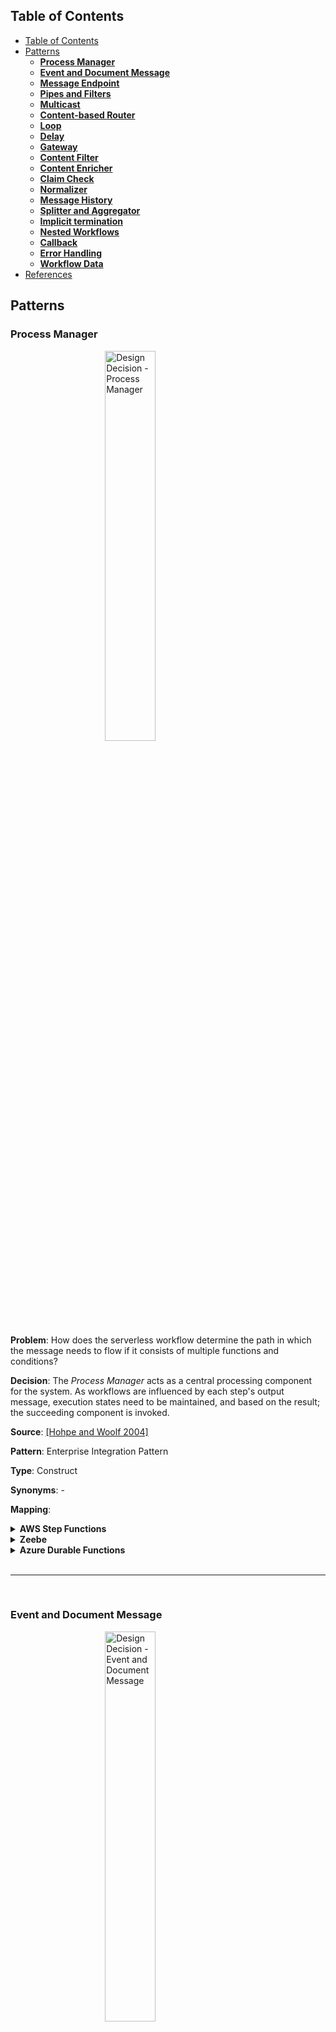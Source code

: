 <style>
img
{
    display:block;
    float:none;
    margin-left:auto;
    margin-right:auto;
    width:40%;
}

iframe
{
    width:100%;
    height:100%;
    background: whitesmoke;
}
</style>
<link href="prism.css" rel="stylesheet" />
<script src="prism.js"></script>

## Table of Contents
- [Table of Contents](#table-of-contents)
- [Patterns](#patterns)
  - [**Process Manager**](#process-manager)
  - [**Event and Document Message**](#event-and-document-message)
  - [**Message Endpoint**](#message-endpoint)
  - [**Pipes and Filters**](#pipes-and-filters)
  - [**Multicast**](#multicast)
  - [**Content-based Router**](#content-based-router)
  - [**Loop**](#loop)
  - [**Delay**](#delay)
  - [**Gateway**](#gateway)
  - [**Content Filter**](#content-filter)
  - [**Content Enricher**](#content-enricher)
  - [**Claim Check**](#claim-check)
  - [**Normalizer**](#normalizer)
  - [**Message History**](#message-history)
  - [**Splitter and Aggregator**](#splitter-and-aggregator)
  - [**Implicit termination**](#implicit-termination)
  - [**Nested Workflows**](#nested-workflows)
  - [**Callback**](#callback)
  - [**Error Handling**](#error-handling)
  - [**Workflow Data**](#workflow-data)
- [References](#references)

## Patterns

### **Process Manager**

![Design Decision - Process Manager](images/Design_decisions_process_manager.png)

**Problem**: How does the serverless workflow determine the path in which the message needs to flow if it consists of multiple functions and conditions?

**Decision**: The _Process Manager_ acts as a central processing component for the system. As workflows are influenced by each step's output message, execution states need to be maintained, and based on the result; the succeeding component is invoked.

**Source**: [[Hohpe and Woolf 2004]](#1)

**Pattern**: Enterprise Integration Pattern

**Type**: Construct

**Synonyms**: -

**Mapping**:

<details>
<summary><b>AWS Step Functions</b></summary>
<!-- <iframe src="aws_step_functions\process_manager.html"></iframe> -->
States can be orchestrated using ASF State Machine.
<br/>
<div>
    <img src="./images/aws_mapping_process_manager.png" alt="Process Manager" style="
    height: 300px;
    width: 200px;
">
</div>
<br/>
<b>ASF snippet</b>:
<br/>
<pre>
  <code>
    {
    "Comment": "ASF Template",
    "StartAt": "Function",
    "States": {
        "Function": {
        "Type": "Pass",
        "End": true
        }
    }
    }
  </code>
</pre>
</details>

<details>
<summary><b>Zeebe</b></summary>
The "Process Manager" pattern for Zeebe is the broker coordinating the various tasks in the workflow. Here the various tasks are associated with their corresponding hosted function.
<br/>
<div>
    <img src="./images/zeebe_mapping_process_manager.png" alt="Process Manager">
</div>
</details>

<details>
<summary><b>Azure Durable Functions</b></summary>
Here the message routing "Process Manager" pattern for ADF is presented. Here the various functions are orchestrated using the primary Orchestration Function.
<br/>
<div>
    <img src="./images/adf_mapping_process_manager.png" alt="Process Manager">
</div>
</details>

<br />

----

<br />

### **Event and Document Message**

![Design Decision - Event and Document Message](images/Design_decisions_event_document_message.png)

**Problem**: How can the serverless workflow and its involved functions be executed/triggered?

**Decision**: External services or clients can invoke the serverless data processing workflow by an _Event Message_. Furthermore, _Event Messages_ can be used to invoke other workflows or services. As functions are considered a black box, the _Document Message_ containing the data structure message is the most optimum choice when communicating between internal states/functions.

**Source**: [[Hohpe and Woolf 2004]](#1)

**Pattern**: Enterprise Integration Pattern

**Type**: Construct

**Synonyms**: -

**Mapping**:

<details>
<summary><b>AWS Step Functions</b></summary>
ASF can be triggered using an event message via the API Gateway<sup><a href="#1" id="1">1</a></sup>. The various states in ASF are traversed using a document message that is a JSON structured message.
<br/>
<div>
    <img src="./images/aws_mapping_event_document_message.png" alt="Event Document Message">
</div>
</details>

<details>
<summary><b>Zeebe</b></summary>
In Zeebe, the Event and Document message constructs invoke the workflow and handle the internal communication between elements, respectively. A client can invoke the intermediatory Zeebe client, which in turn invokes the BPMN 2.0 Zeebe workflow via gRPC. Internally, the workflow uses variables and JSON messages to interact with the states.
<br/>
<div>
    <img src="./images/zeebe_mapping_event_document_message.png" alt="Event Document Message">
</div>
</details>

<details>
<summary><b>Azure Durable Functions</b></summary>
In ADF, the Event message construct invokes the orchestration function, and the Document message handles the internal message communication between the functions, as depicted by the figure.
<br/>
<div>
    <img src="./images/adf_mapping_event_document_message.png" alt="Event Document Message">
</div>
</details>

<br />

----

<br />

### **Message Endpoint**

![Design Decision - Message Endpoint](images/Design_decisions_message_endpoint.png)

**Problem**: How are various functions in a serverless workflow connected?

**Decision**: With the _Message Endpoint_ construct, the various functions do not need to be aware of the message formats, channel, or other functions present in the serverless workflow. The functions only need to be mindful that they will receive requests, and it just needs to process and send the acknowledgment/response back to the system

**Source**: [[Hohpe and Woolf 2004]](#1)

**Pattern**: Enterprise Integration Pattern

**Type**: Construct

**Synonyms**: -

**Mapping**:

<details>
<summary><b>AWS Step Functions</b></summary>
In ASF, Message Endpoint are linked to states with the "Task" type. The Task state has the following required fields:<br/>
- Resource: ARN that uniquely identifies the specific AWS Lambda to execute.
<br/>
<pre>
  <code class="language-json">
    "State": {
    "Type": "Task",
    "Resource": "arn:aws:states:::lambda:invoke",
    "Parameters": {
        "FunctionName": "arn:aws:lambda:REGION:ACCOUNT_ID:function:FUNCTION_NAME",
        "Payload": {
        "Input.$": "$"
        }
    },
    "Next": "NEXT_STATE"
    }
  </code>
</pre>
</details>

<details>
<summary><b>Zeebe</b></summary>
The Message Endpoint construct, which accepts the messages and processes the message, is mapped to the "Service Task" with Type = "lambda" (Based on the FaaS vendor provider). The below figure illustrates how this construct can be used in the BPMN 2.0 Zeebe modeler.
<br/>
<div>
    <img src="./images/zeebe_mapping_message_endpoint.png" alt="Message Endpoint">
</div>
<br/>
<pre>
  <code class="language-xml">
    &lt;?xml version=&quot;1.0&quot; encoding=&quot;UTF-8&quot;?&gt;
    &lt;bpmn:definitions xmlns:bpmn=&quot;http://www.omg.org/spec/BPMN/20100524/MODEL&quot; xmlns:bpmndi=&quot;http://www.omg.org/spec/BPMN/20100524/DI&quot; xmlns:dc=&quot;http://www.omg.org/spec/DD/20100524/DC&quot; xmlns:zeebe=&quot;http://camunda.org/schema/zeebe/1.0&quot; id=&quot;Definitions_0dmi4p0&quot; targetNamespace=&quot;http://bpmn.io/schema/bpmn&quot; exporter=&quot;Zeebe Modeler&quot; exporterVersion=&quot;0.11.0&quot;&gt;
    &lt;bpmn:process id=&quot;Zeebe_Process&quot; name=&quot;Zeebe Model&quot; isExecutable=&quot;true&quot;&gt;
        &lt;bpmn:serviceTask id=&quot;ServiceTask_Lambda&quot; name=&quot;Service Task&quot;&gt;
        &lt;bpmn:extensionElements&gt;
            &lt;zeebe:taskDefinition type=&quot;lambda&quot; /&gt;
        &lt;/bpmn:extensionElements&gt;
        &lt;/bpmn:serviceTask&gt;
    &lt;/bpmn:process&gt;
    &lt;bpmndi:BPMNDiagram id=&quot;BPMNDiagram_1&quot;&gt;
        &lt;bpmndi:BPMNPlane id=&quot;BPMNPlane_1&quot; bpmnElement=&quot;Zeebe_Process&quot;&gt;
        &lt;bpmndi:BPMNShape id=&quot;Activity_079frpn_di&quot; bpmnElement=&quot;ServiceTask_Lambda&quot;&gt;
            &lt;dc:Bounds x=&quot;160&quot; y=&quot;80&quot; width=&quot;100&quot; height=&quot;80&quot; /&gt;
        &lt;/bpmndi:BPMNShape&gt;
        &lt;/bpmndi:BPMNPlane&gt;
    &lt;/bpmndi:BPMNDiagram&gt;
    &lt;/bpmn:definitions&gt;
  </code>
</pre>
</details>

<details>
<summary><b>Azure Durable Functions</b></summary>
The Message Endpoint construct, which receives the messages and processes the message, is realized by the Activity Function. The functions must be idempotent as it follows the at-least-once execution strategy. The below code snippet illustrates how this construct can be used in ADF.
<br/>
<pre>
  <code class="language-javascript">
    const function = yield context.df.callActivity("Activity Function", "Payload")
  </code>
</pre>
</details>

<br />

----

<br />

### **Pipes and Filters**

![Design Decision - Pipes and Filters](images/Design_decisions_pipes_and_filters.png)

**Problem**: How to decompose a task that performs complex processing into a series of separate elements that can be reused?

**Decision**: _Pipes and Filters_ help in implementing complex processing in a granular, independent, resilient and sequential manner. Moreover, the fundamental building blocks of serverless workflows are functions, and each function in the pipeline is generally responsible for small transactions making this pattern style optimum.

**Source**: [[Hohpe and Woolf 2004]](#1)

**Pattern**: Enterprise Integration Pattern

**Type**: Construct

**Synonyms**: Sequence, Sequential routing, Serial Routing

**Mapping**:

<details>
<summary><b>AWS Step Functions</b></summary>
ASF externalize the Pipes and Filters pattern as represented in the below figure and code snippet by extracting the coordination from the filter implementations into a state machine that orchestrates the sequence of events.
<br/>
<div>
    <img src="./images/aws_mapping_pipes_and_filters.png" alt="Pipes and Filters">
</div>
<br/>
<pre>
  <code class="language-json">
    {
    "Comment": "Pipes And Filter Pattern",
    "StartAt": "State 1",
    "States": {
        "State 1": {
        "Type": "Task",
        "Resource": "arn:aws:states:::lambda:invoke",
        "Parameters": {
            "FunctionName": "arn:aws:lambda:REGION:ACCOUNT_ID:function:FUNCTION_NAME"
        },
        "Next": "State 2"
        },
        "State 2": {
        "Type": "Task",
        "Resource": "arn:aws:states:::lambda:invoke",
        "Parameters": {
            "FunctionName": "arn:aws:lambda:REGION:ACCOUNT_ID:function:FUNCTION_NAME"
        },
        "End": true
        }
    }
    }
  </code>
</pre>
</details>

<details>
<summary><b>Zeebe</b></summary>
The below figure shows how each Service task (filter) performs only one distinct operation, and the pipes that are the sequence/message flow coordinate the various tasks.
<br/>
<div>
    <img src="./images/zeebe_mapping_pipes_and_filters.png" alt="Pipes and Filters">
</div>
</details>

<details>
<summary><b>Azure Durable Functions</b></summary>
"Pipes and Filters" play an essential aspect in standardizing a workflow execution and this is referred to as Function Chaining pattern<sup><a href="#20" id="20">20</a></sup> in ADF. The below code snippet shows how each Activity Function (filter) performs only one distinct operation and the pipes that are the JSON message that coordinate the various functions.
<br/>
<pre>
  <code class="language-javascript">
    import * as df from "durable-functions"

    module.exports = df.orchestrator(function* (context) {
        try {
            const function1Result = yield context.df.callActivity("function1", context.df.getInput())
            const function2Result = yield context.df.callActivity("function2", function1Result)
            const function3Result = yield context.df.callActivity("function3", function2Result)
            return function3Result;
        }
        catch (error) {
            console.error(error)
        }
    });
  </code>
</pre>
</details>

<br />

----

<br />

### **Multicast**

![Design Decision - Multicast](images/Design_decisions_multicast.png)

**Problem**: How will the serverless workflow route the same message to several endpoints and process them differently?

**Decision**: A _Multicast_ pattern is used to model the execution of parallel flows/concurrency by sending a copy of the same message to multiple recipients without checking any conditions. Here all outgoing flows are executed at the same time.

**Source**: [[Ibsen and Anstey 2010]](#2)

**Pattern**: Enterprise Integration Pattern

**Type**: Control Flow

**Synonyms**: Parallel Split, AND-Split, Parallel Routing, Fork

**Mapping**:

<details>
<summary><b>AWS Step Functions</b></summary>
The depicted figure and code snippet shows how the Multicast pattern can be mapped to the Parallel state offered by ASF. Here the mandatory field while configuring this state is Branches. Branches support one to multiple possible paths, with each route consisting of one or many state transitions. In the Parallel state, each branch is provided with a copy of the input data. This pattern does not require the output of each branch to produce outputs that have a homogenous structure. However, for a data processing pipeline's simplicity and ease of operations, each branch should produce outputs complying with a uniform format.
<br/>
<div>
    <img src="./images/aws_mapping_multicast.png" alt="Multicast">
</div>
<pre>
  <code class="language-json">
    {
    "Comment": "Multicast Pattern",
    "StartAt": "MulticastState",
    "States": {
        "MulticastState": {
        "Type": "Parallel",
        "Branches": [
            {
            "StartAt": "Function 1",
            "States": {
                "Function 1": {
                "Type": "Pass",
                "End": true
                }
            }
            },
            {
            "StartAt": "Function 2",
            "States": {
                "Function 2": {
                "Type": "Pass",
                "End": true
                }
            }
            }
        ],
        "End": true
        }
    }
    }
  </code>
</pre>
</details>

<details>
<summary><b>Zeebe</b></summary>
With the "Parallel Gateway", the "Multicast" pattern can be implemented using BPMN 2.0 Zeebe Modeler. The below figure shows how the same message is transferred to two functions parallelly.
<br/>
<div>
    <img src="./images/zeebe_mapping_multicast.png" alt="Multicast">
</div>
</details>

<details>
<summary><b>Azure Durable Functions</b></summary>
The "Multicast" pattern is implemented in ADF by following the below code snippet. In this implementation, the same data is sent to multiple Activity Functions and executed simultaneously.
<br/>
<pre>
  <code class="language-javascript">
    const df = require("durable-functions");

    module.exports = df.orchestrator(function* (context) {
        const parallelTasks = [];

        // Get input
        const data = context.df.getInput()

        // Perform parallel processing
        parallelTasks.push(context.df.callActivity("function1", data));
        parallelTasks.push(context.df.callActivity("function2", data));

        const arrayParallelTasksResult = yield context.df.Task.all(parallelTasks);

        return arrayParallelTasksResult
    });
  </code>
</pre>
</details>

<br />

----

<br />

### **Content-based Router**

![Design Decision - Content-based Router](images/Design_decisions_content_based_router.png)

**Problem**: Functions must be orchestrated to adhere to a process flow to generate an error-free/desired output. How can the messages be routed to the correct workflow execution path within the workflow based on the message content?

**Decision**:  A _Content-based Router_ helps in controlling the workflow based on the message content. Each outgoing flow connected from the router corresponds to a condition, and the flow with the satisfied condition is traversed. Based on the condition, one or many flows can be traversed. In this pattern, the router examines the message content using numerous criteria like fields, values, and conditions before routing to the appropriate path.

**Source**: [[Hohpe and Woolf 2004]](#1)

**Pattern**: Enterprise Integration Pattern

**Type**: Control Flow

**Synonyms**: Exclusive Choice, XOR-Split, Conditional Routing, Switch, Decision, Selection and OR-Split

**Mapping**:

<details>
<summary><b>AWS Step Functions</b></summary>
ASF offers a Choice state as shown in the below figure and code snippet which is equivalent to the Content-based Router. Here ASF allows users to parse the document message, and based on the defined rules, one or multiple paths are chosen. Additionally, if none of the criteria are met, the Choice state offers a Default path.
<br/>
<div>
    <img src="./images/aws_mapping_content_based_router.png" alt="Content-based Router">
</div>
<br/>
<pre>
  <code class="language-json">
    {
    "Comment": "Content-based Router",
    "StartAt": "ChoiceState",
    "States": {
        "ChoiceState": {
        "Type": "Choice",
        "Choices": [
            {
            "Variable": "$.variable",
            "BooleanEquals": true,
            "Next": "Choice 1"
            },
            {
            "Variable": "$.variable",
            "BooleanEquals": false,
            "Next": "Choice 2"
            }
        ]
        },
        "Choice 1": {
        "Type": "Task",
        "Resource": "arn:aws:states:::lambda:invoke",
        "Parameters": {
            "FunctionName": "arn:aws:lambda:REGION:ACCOUNT_ID:function:FUNCTION_NAME",
            "Payload": {
            "Input.$": "$"
            }
        },
        "End": true
        },
        "Choice 2": {
        "Type": "Task",
        "Resource": "arn:aws:states:::lambda:invoke",
        "Parameters": {
            "FunctionName": "arn:aws:lambda:REGION:ACCOUNT_ID:function:FUNCTION_NAME",
            "Payload": {
            "Input.$": "$"
            }
        },
        "End": true
        }
    }
    }
  </code>
</pre>
</details>

<details>
<summary><b>Zeebe</b></summary>
"Exclusive Gateway" simulates the "Content-based Router" operations by controlling the message flow between the various branches. This gateway can also deliver the message to one or multiple branches based on the condition expression, as shown in the below figure.
<br/>
<div>
    <img src="./images/zeebe_mapping_content_based_router.png" alt="Content-based Router">
</div>
</details>

<details>
<summary><b>Azure Durable Functions</b></summary>
With the below code snippet, a Content-based Router is realized in ADF by using conditionals to control the orchestration flow.
<br/>
<pre>
  <code class="language-javascript">
    const df = require("durable-functions");

    module.exports = df.orchestrator(function* (context) {
        var result
        // Get input
        const data = context.df.getInput()

        // Perform parallel processing
        if (data.isFunction1) {
            result = yield context.df.callActivity("function1", data)
        } else {
            result = yield context.df.callActivity("function2", data)
        }

        return result
    });
  </code>
</pre>
</details>

<br />

----

<br />

### **Loop**

![Design Decision - Loop](images/Design_decisions_loop.png)

**Problem**: In a serverless workflow, certain functions have to be executed multiple times to produce the desired outcome. How can the workflow orchestrate a function to be reused when it needs to be triggered recursively?

**Decision**:  The _Loop_ pattern is used to loop through the function multiple times

**Source**: [[Ibsen and Anstey 2010]](#2)

**Pattern**: Enterprise Integration Pattern

**Type**: Control Flow

**Synonyms**: Arbitrary Cycles, Iteration, Cycle

**Mapping**:

<details>
<summary><b>AWS Step Functions</b></summary>
ASF does not natively support the Loop construct. However, the Loop construct can be achieved by orchestrating multiple states. The below figure and code snippet represents the pattern assembled using the "While" loop logic.
<br/>
<div>
    <img src="./images/aws_mapping_while_loop.png" alt="While Loop">
</div>
<br/>
<pre>
  <code class="language-json">
    {
    "Comment": "Loop",
    "StartAt": "ChoiceState",
    "States": {
        "State 1": {
        "Type": "Task",
        "Resource": "arn:aws:states:::lambda:invoke",
        "Parameters": {
            "FunctionName": "arn:aws:lambda:REGION:ACCOUNT_ID:function:FUNCTION_NAME",
            "Payload": {
            "Input.$": "$"
            }
        },
        "Next": "ChoiceState"
        },
        "ChoiceState": {
        "Type": "Choice",
        "Choices": [
            {
            "Variable": "$.variable",
            "BooleanEquals": true,
            "Next": "CompletedState"
            }
        ],
        "Default": "State 1"
        },
        "CompletedState": {
        "Type": "Pass",
        "End": true
        }
    }
    }
  </code>
</pre>
<br/>

While, the below figure and code snippet shows how the same Loop construct has been realized using a "Do-While" logic.
<br/>
<div>
    <img src="./images/aws_mapping_do_while_loop.png" alt="Do-While Loop">
</div>
<br/>
<pre>
  <code class="language-json">
    {
    "Comment": "Loop",
    "StartAt": "State 1",
    "States": {
        "State 1": {
        "Type": "Task",
        "Resource": "arn:aws:states:::lambda:invoke",
        "Parameters": {
            "FunctionName": "arn:aws:lambda:REGION:ACCOUNT_ID:function:FUNCTION_NAME",
            "Payload": {
            "Input.$": "$"
            }
        },
        "Next": "ChoiceState"
        },
        "ChoiceState": {
        "Type": "Choice",
        "Choices": [
            {
            "Variable": "$.variable",
            "BooleanEquals": true,
            "Next": "PassState"
            }
        ],
        "Default": "State 1"
        },
        "PassState": {
        "Type": "Pass",
        "End": true
        }
    }
    }
  </code>
</pre>
</details>

<details>
<summary><b>Zeebe</b></summary>
Zeebe Modeler does not provide an out-of-the-box implementation to perform loops even if BPMN 2.0 has a loop task element. However, the below figure shows how the loop pattern can be implemented using a combination of "Service task", "Exclusive Gateway",  and sequence/message flow connector.
<br/>
<div>
    <img src="./images/zeebe_mapping_loop.png" alt="Loop">
</div>
</details>

<details>
<summary><b>Azure Durable Functions</b></summary>
In ADF, looping of the functions can be implemented using entry/exit controlled loops. The below code snippet shows how Loop pattern is implemented using a <i>While</i> loop. 
<br/>
<pre>
  <code class="language-javascript">
    const df = require("durable-functions");

    module.exports = df.orchestrator(function* (context) {
        var result
        // Get input
        const data = context.df.getInput()

        // Loop till condition is false
        while (data.loopCondition) {
            result = yield context.df.callActivity("function1", data)
        }

        return result
    });
  </code>
</pre>
</details>

<br />

----

<br />

### **Delay**

![Design Decision - Delay](images/Design_decisions_event_delay.png)

**Problem**: There are situations during a workflow execution when it needs to be paused or delayed to wait for a response/acknowledgment from an external system. How can the workflow incorporate a delay or wait?

**Decision**:  The _Delay_ pattern helps in waiting or delaying a function from executing. The delay/wait can be configured by setting a time/period.

**Source**: [[Ibsen and Anstey 2010]](#2)

**Pattern**: Enterprise Integration Pattern

**Type**: Control Flow

**Synonyms**: -

**Mapping**:

<details>
<summary><b>AWS Step Functions</b></summary>
ASF can be triggered using an event message via the API Gateway<sup><a href="#1" id="1">1</a></sup>. The various states in ASF are traversed using a document message that is a JSON structured message.
<br/>
<div>
    <img src="./images/aws_mapping_event_document_message.png" alt="Event Document Message">
</div>
</details>

<details>
<summary><b>Zeebe</b></summary>
In Zeebe, the Event and Document message constructs invoke the workflow and handle the internal communication between elements, respectively. A client can invoke the intermediatory Zeebe client, which in turn invokes the BPMN 2.0 Zeebe workflow via gRPC. Internally, the workflow uses variables and JSON messages to interact with the states.
<br/>
<div>
    <img src="./images/zeebe_mapping_event_document_message.png" alt="Event Document Message">
</div>
</details>

<details>
<summary><b>Azure Durable Functions</b></summary>
ADF provides durable timers<sup><a href="#3" id="3">3</a></sup> for orchestrator functions to implement delays or set up timeouts on async actions. The below code snippet depicts how the "Delay" pattern is used in ADF.
<br/>
<pre>
  <code class="language-javascript">
    const df = require("durable-functions");
    const moment = require("moment");

    module.exports = df.orchestrator(function* (context) {

        const function1Result = yield context.df.callActivity("function1", context.df.getInput())

        // Perform delay operation
        const delay = moment.utc(context.df.currentUtcDateTime).add(30, "s");
        yield context.df.createTimer(delay.toDate())

        const function2Result = yield context.df.callActivity("function2", function1Result)

        return function2Result
    });
  </code>
</pre>
</details>

<br />

----

<br />

### **Gateway**

![Design Decision - Gateway](images/Design_decisions_gateway.png)

**Problem**: Business and operational/implementation logic must be as decoupled as possible to allow core business logic to remain simple?

**Decision**:  The ingestion and output logic need to be encapsulated in separate functions with the help of _Message Gateway_ pattern and this pattern also helps in dividing messaging-specific implementation from the business logic code.

**Source**: [[Hohpe and Woolf 2004]](#1)

**Pattern**: Enterprise Integration Pattern

**Type**: Function Specific

**Synonyms**: -

**Mapping**:

<details>
<summary><b>AWS Step Functions</b></summary>
ASF can be triggered using an event message via the API Gateway<sup><a href="#1" id="1">1</a></sup>. The various states in ASF are traversed using a document message that is a JSON structured message.
<br/>
<div>
    <img src="./images/aws_mapping_event_document_message.png" alt="Event Document Message">
</div>
</details>

<details>
<summary><b>Zeebe</b></summary>
In Zeebe, the Event and Document message constructs invoke the workflow and handle the internal communication between elements, respectively. A client can invoke the intermediatory Zeebe client, which in turn invokes the BPMN 2.0 Zeebe workflow via gRPC. Internally, the workflow uses variables and JSON messages to interact with the states.
<br/>
<div>
    <img src="./images/zeebe_mapping_event_document_message.png" alt="Event Document Message">
</div>
</details>

<details>
<summary><b>Azure Durable Functions</b></summary>
 The Gateway pattern is function-specific, and the pattern mapping is equivalent to Section~\ref{subsubsection:aws_gateway}.
</details>

<br />

----

<br />

### **Content Filter**

![Design Decision - Content Filter](images/Design_decisions_content_filter.png)

**Problem**: How can the workflow simplify dealing with large messages and transmit only the essential data to the required functions?

**Decision**:  The _Content Filter_ pattern simplifies the structure of the messages by removing irrelevant data.

**Source**: [[Hohpe and Woolf 2004]](#1)

**Pattern**: Enterprise Integration Pattern

**Type**: Function Specific

**Synonyms**: -

**Mapping**:

<details>
<summary><b>AWS Step Functions</b></summary>
ASF can be triggered using an event message via the API Gateway<sup><a href="#1" id="1">1</a></sup>. The various states in ASF are traversed using a document message that is a JSON structured message.
<br/>
<div>
    <img src="./images/aws_mapping_event_document_message.png" alt="Event Document Message">
</div>
</details>

<details>
<summary><b>Zeebe</b></summary>
In Zeebe, the Event and Document message constructs invoke the workflow and handle the internal communication between elements, respectively. A client can invoke the intermediatory Zeebe client, which in turn invokes the BPMN 2.0 Zeebe workflow via gRPC. Internally, the workflow uses variables and JSON messages to interact with the states.
<br/>
<div>
    <img src="./images/zeebe_mapping_event_document_message.png" alt="Event Document Message">
</div>
</details>

<details>
<summary><b>Azure Durable Functions</b></summary>
The Content Filter pattern is function-specific, and the pattern mapping is equivalent to code snippet presented in Section~\ref{subsubsection:aws_content_filter}. This pattern can also be realized in the Orchestration function using the below code snippet by filtering data before sending it as a payload to the subsequent function call.
<br/>
<pre>
  <code class="language-javascript">
    const df = require("durable-functions");
    const utils = require("../utility/utils.js");

    module.exports = df.orchestrator(function* (context) {
        var function1Result = yield context.df.callActivity("function1", context.df.getInput())
        // Start : Filter result
        function1Result = utils.removeField(function1Result,'parameter1')
        // End : Filter result
        const function2Result = yield context.df.callActivity("function2", function1Result)
        return function2Result
    });
  </code>
</pre>
</details>

<br />

----

<br />

### **Content Enricher**

![Design Decision - Content Enricher](images/Design_decisions_content_enricher.png)

**Problem**: How can the workflow fetch additional data required by the functions to process the message?

**Decision**:  The _Content Enricher_ pattern accesses external data source and augments the original message with the missing information.

**Source**: [[Hohpe and Woolf 2004]](#1)

**Pattern**: Enterprise Integration Pattern

**Type**: Function Specific

**Synonyms**: -

**Mapping**:

<details>
<summary><b>AWS Step Functions</b></summary>
ASF can be triggered using an event message via the API Gateway<sup><a href="#1" id="1">1</a></sup>. The various states in ASF are traversed using a document message that is a JSON structured message.
<br/>
<div>
    <img src="./images/aws_mapping_event_document_message.png" alt="Event Document Message">
</div>
</details>

<details>
<summary><b>Zeebe</b></summary>
In Zeebe, the Event and Document message constructs invoke the workflow and handle the internal communication between elements, respectively. A client can invoke the intermediatory Zeebe client, which in turn invokes the BPMN 2.0 Zeebe workflow via gRPC. Internally, the workflow uses variables and JSON messages to interact with the states.
<br/>
<div>
    <img src="./images/zeebe_mapping_event_document_message.png" alt="Event Document Message">
</div>
</details>

<details>
<summary><b>Azure Durable Functions</b></summary>
 The Content Enricher pattern is function-specific, and the pattern mapping is equivalent to Section~\ref{subsubsection:aws_content_filter}. The pattern can also be performed in the orchestration function by following the below template. The below code snippet shows how a function's result enriches another function and then is used as a payload to another activity function.
<br/>
<pre>
  <code class="language-javascript">
    const df = require("durable-functions");
    const utils = require("../utility/utils.js");

    module.exports = df.orchestrator(function* (context) {
        var function1Result = yield context.df.callActivity("function1", context.df.getInput())
        var function2Result = yield context.df.callActivity("function2", context.df.getInput())
        // Start : Enrich result
        function1Result = utils.addNewField(function1Result, function2Result)
        // End : Enrich result
        const function3Result = yield context.df.callActivity("function3", function1Result)
        return function3Result
    });
  </code>
</pre>
</details>

<br />

----

<br />

### **Claim Check**

![Design Decision - Claim Check](images/Design_decisions_claim_check.png)

**Problem**: Functions that pass large payloads of data within the workflow can be terminated due to size limitations. How will the communication between functions be handled when large messages need to be passed within the workflow?

**Decision**:  Large fields are temporarily filtered in the source function and enriched in the destination function using the _Claim Check_ pattern. The payload is stored in a persistent store, and a _Claim Check_ is passed to the target component. Internally, _Claim Check_ uses the _Content Filter_ and _Content Enricher_ pattern. The _Content Filter_ pattern removes insignificant data from an output message leaving only essential information, thus simplifying its structure. The target function then uses the _Content Enricher_ pattern to augment the received message with the missing information, usually with the help of an external data source.

**Source**: [[Hohpe and Woolf 2004]](#1)

**Pattern**: Enterprise Integration Pattern

**Type**: Function Specific

**Synonyms**: -

**Mapping**:

<details>
<summary><b>AWS Step Functions</b></summary>
ASF can be triggered using an event message via the API Gateway<sup><a href="#1" id="1">1</a></sup>. The various states in ASF are traversed using a document message that is a JSON structured message.
<br/>
<div>
    <img src="./images/aws_mapping_event_document_message.png" alt="Event Document Message">
</div>
</details>

<details>
<summary><b>Zeebe</b></summary>
In Zeebe, the Event and Document message constructs invoke the workflow and handle the internal communication between elements, respectively. A client can invoke the intermediatory Zeebe client, which in turn invokes the BPMN 2.0 Zeebe workflow via gRPC. Internally, the workflow uses variables and JSON messages to interact with the states.
<br/>
<div>
    <img src="./images/zeebe_mapping_event_document_message.png" alt="Event Document Message">
</div>
</details>

<details>
<summary><b>Azure Durable Functions</b></summary>
 The Claim Check pattern internally uses the Content Filter and Enricher pattern. Hence, the mapping is similar to AWS Step Functions.
</details>

<br />

----

<br />

### **Normalizer**

![Design Decision - Normalizer](images/Design_decisions_normalizer.png)

**Problem**: How can the output from each terminal function in the workflow branches be normalized, which otherwise would require having an additional normalization function?

**Decision**:  The _Normalizer_ pattern helps solve this problem by ensuring that the messages produced from any branch confirm with a standard format that is understandable by the recipient component. In this pattern, each message is passed through a custom message translator so that the resulting messages match a standard format. Hence this pattern helps in preventing the creation and invoking of additional functions to handle this scenario.

**Source**: [[Hohpe and Woolf 2004]](#1)

**Pattern**: Enterprise Integration Pattern

**Type**: Function Specific

**Synonyms**: -

**Mapping**:

<details>
<summary><b>AWS Step Functions</b></summary>
ASF can be triggered using an event message via the API Gateway<sup><a href="#1" id="1">1</a></sup>. The various states in ASF are traversed using a document message that is a JSON structured message.
<br/>
<div>
    <img src="./images/aws_mapping_event_document_message.png" alt="Event Document Message">
</div>
</details>

<details>
<summary><b>Zeebe</b></summary>
In Zeebe, the Event and Document message constructs invoke the workflow and handle the internal communication between elements, respectively. A client can invoke the intermediatory Zeebe client, which in turn invokes the BPMN 2.0 Zeebe workflow via gRPC. Internally, the workflow uses variables and JSON messages to interact with the states.
<br/>
<div>
    <img src="./images/zeebe_mapping_event_document_message.png" alt="Event Document Message">
</div>
</details>

<details>
<summary><b>Azure Durable Functions</b></summary>

</details>

<br />

----

<br />

### **Message History**

![Design Decision - Message History](images/Design_decisions_message_history.png)

**Problem**: How can we effectively analyze and debug the flow of messages in a loosely coupled and granular system?

**Decision**:  The primary purpose of employing a serverless paradigm is to build loosely coupled and granular systems. However, building such systems induces the complexity of debugging and traceability as it is not intuitively possible to comprehend the flow of the message. This problem can be solved using the _Message History_ pattern, in which the system maintains the history of the message. Thus when a message fails to be processed in the system, the developer can trace back the steps and provide instant feedback and solution.

**Source**: [[Hohpe and Woolf 2004]](#1)

**Pattern**: Enterprise Integration Pattern

**Type**: Function Specific

**Synonyms**: -

**Mapping**:

<details>
<summary><b>AWS Step Functions</b></summary>
ASF can be triggered using an event message via the API Gateway<sup><a href="#1" id="1">1</a></sup>. The various states in ASF are traversed using a document message that is a JSON structured message.
<br/>
<div>
    <img src="./images/aws_mapping_event_document_message.png" alt="Event Document Message">
</div>
</details>

<details>
<summary><b>Zeebe</b></summary>
In Zeebe, the Event and Document message constructs invoke the workflow and handle the internal communication between elements, respectively. A client can invoke the intermediatory Zeebe client, which in turn invokes the BPMN 2.0 Zeebe workflow via gRPC. Internally, the workflow uses variables and JSON messages to interact with the states.
<br/>
<div>
    <img src="./images/zeebe_mapping_event_document_message.png" alt="Event Document Message">
</div>
</details>

<details>
<summary><b>Azure Durable Functions</b></summary>
The Message History of the Azure Durable Orchestration function is maintained using the execution history table<sup><a href="#4" id="4">4</a></sup> as shown in the below figure. When <i>yield</i> is invoked the Activity function result is stored in the History Table. In a Azure Durable Orchestration function execution, the Activity Functions have an at-least-once policy making the History Table crucial to check if the function has been executed or not. The History Table provides the input and result for each function.
<br/>
<div>
    <img src="./images/adf_mapping_message_history.png" alt="Message History">
</div>
</details>

<br />

----

<br />

### **Splitter and Aggregator**

![Design Decision - Splitter and Aggregator](images/Design_decisions_splitter_and_aggregator.png)

**Problem**: How can the serverless workflow process multiple homogeneous records concurrently that are part of a single payload?

**Decision**:  A _Splitter_ pattern helps split a single message into a sequence of sub-messages that can be processed individually. Likewise, the _Aggregator_ pattern performs the contrary by collecting a complete set of related messages. Combining the two patterns simulates the MapReduce<sup><a href="#2" id="2">2</a></sup> implementation, which can be used to split the array payload into smaller chunks that be processed in a parallel fashion and, more importantly, avoid payload limit issues.

**Source**: [[Hohpe and Woolf 2004]](#1)

**Pattern**: Enterprise Integration Pattern

**Type**: Function Specific

**Synonyms**: Fan-out, Fan-in

**Mapping**:

<details>
<summary><b>AWS Step Functions</b></summary>
ASF can be triggered using an event message via the API Gateway<sup><a href="#1" id="1">1</a></sup>. The various states in ASF are traversed using a document message that is a JSON structured message.
<br/>
<div>
    <img src="./images/aws_mapping_event_document_message.png" alt="Event Document Message">
</div>
</details>

<details>
<summary><b>Zeebe</b></summary>
In Zeebe, the Event and Document message constructs invoke the workflow and handle the internal communication between elements, respectively. A client can invoke the intermediatory Zeebe client, which in turn invokes the BPMN 2.0 Zeebe workflow via gRPC. Internally, the workflow uses variables and JSON messages to interact with the states.
<br/>
<div>
    <img src="./images/zeebe_mapping_event_document_message.png" alt="Event Document Message">
</div>
</details>

<details>
<summary><b>Azure Durable Functions</b></summary>
The presented code snippet shows how the Splitter and Aggregator pattern is implemented using ADF and is also referred to as Fan-out/Fan-in pattern<sup><a href="#5" id="5">5</a></sup>. Similar to Multicast, in this pattern, the data is processed using a parallel construct. In ADF, the Splitter and Aggregator pattern is implemented by first splitting the data into batches, and then each batch is processed using the same function parallelly. The result of each branch is aggregated using another Activity Function.
<br/>
<pre>
  <code class="language-javascript">
    const df = require("durable-functions");

    module.exports = df.orchestrator(function* (context) {
        const mapTasks = [];

        // Get a list of batches to process in parallel
        const batch = yield context.df.callActivity("function1");

        // Perform parallel processing of the batches (Map)
        for (let i = 0; i < batch.length; i++) {
            mapTasks.push(context.df.callActivity("function2", batch[i]));
        }
        const arrayParallelTasksResult = yield context.df.Task.all(mapTasks);

        // Aggregate the results (Reduce)
        yield context.df.callActivity("function3", arrayParallelTasksResult);
    });
  </code>
</pre>
</details>

<br />

----

<br />

### **Implicit termination**

![Design Decision - Implicit termination](images/Design_decisions_implicit_termination.png)

**Problem**: How to terminate the workflow when no execution steps are remaining?

**Decision**:  The _Implicit Termination_ pattern states that if there is no task to be performed, stop the workflow

**Source**: [[Russell et al. 2006a]](#3), [[van der Aalst et al. 2003]](#4)

**Pattern**: Workflow Control-Flow Pattern

**Type**: Control Flow

**Synonyms**: -

**Mapping**:

<details>
<summary><b>AWS Step Functions</b></summary>
ASF can be triggered using an event message via the API Gateway<sup><a href="#1" id="1">1</a></sup>. The various states in ASF are traversed using a document message that is a JSON structured message.
<br/>
<div>
    <img src="./images/aws_mapping_event_document_message.png" alt="Event Document Message">
</div>
</details>

<details>
<summary><b>Zeebe</b></summary>
In Zeebe, the Event and Document message constructs invoke the workflow and handle the internal communication between elements, respectively. A client can invoke the intermediatory Zeebe client, which in turn invokes the BPMN 2.0 Zeebe workflow via gRPC. Internally, the workflow uses variables and JSON messages to interact with the states.
<br/>
<div>
    <img src="./images/zeebe_mapping_event_document_message.png" alt="Event Document Message">
</div>
</details>

<details>
<summary><b>Azure Durable Functions</b></summary>
Implicit termination pattern in ADF occurs when the Orchestration function reaches the last execution statement or when a "return" statement is reached. The below code snippet depicts when the return statement is reached, the ADF orchestration function is terminated.
<br/>
<pre>
  <code class="language-javascript">
    const df = require("durable-functions");

    module.exports = df.orchestrator(function* (context) {
        const function1Result = yield context.df.callActivity("function1", context.df.getInput())
        return function1Result
    });
  </code>
</pre>
</details>

<br />

----

<br />

### **Nested Workflows**

![Design Decision - Nested Workflows](images/Design_decisions_nested_workflows.png)

**Problem**: If some tasks are alike, how do we abstract and represent them as a hierarchical and reusable model?

**Decision**:  _Nested Workflows_ patterns help facilitate reusable workflows, abstracting complex logic, effective communication, and hierarchical and modular modeling.

**Source**: [[Russell et al. 2006a]](#3), [[van der Aalst et al. 2003]](#4)

**Pattern**: Workflow Control-Flow Pattern

**Type**: Control Flow

**Synonyms**: Sub-workflow

**Mapping**:

<details>
<summary><b>AWS Step Functions</b></summary>
ASF can be triggered using an event message via the API Gateway<sup><a href="#1" id="1">1</a></sup>. The various states in ASF are traversed using a document message that is a JSON structured message.
<br/>
<div>
    <img src="./images/aws_mapping_event_document_message.png" alt="Event Document Message">
</div>
</details>

<details>
<summary><b>Zeebe</b></summary>
In Zeebe, the Event and Document message constructs invoke the workflow and handle the internal communication between elements, respectively. A client can invoke the intermediatory Zeebe client, which in turn invokes the BPMN 2.0 Zeebe workflow via gRPC. Internally, the workflow uses variables and JSON messages to interact with the states.
<br/>
<div>
    <img src="./images/zeebe_mapping_event_document_message.png" alt="Event Document Message">
</div>
</details>

<details>
<summary><b>Azure Durable Functions</b></summary>
In ADF, a nested workflow pattern is constructed when another durable orchestration function is invoked from the parent orchestration function. The below code snippet shows how the sub orchestration function can be triggered using the <i>callSubOrchestrator</i><sup><a href="#6" id="6">6</a></sup> function call.
<br/>
<pre>
  <code class="language-javascript">
    const df = require("durable-functions");

    module.exports = df.orchestrator(function* (context) {
        const result = context.df.callSubOrchestrator("subOrchestration", context.df.getInput())
        return result
    });
  </code>
</pre>
</details>

<br />

----

<br />

### **Callback**

![Design Decision - Callback](images/Design_decisions_callback.png)

**Problem**: How can the serverless workflow handle external invocations from a service or a human-performed activity?

**Decision**:  In the _Callback_ pattern, the workflow pauses execution and waits until an appropriate response is received to proceed with the execution. These tasks can be human, service, or some response from an external process.

**Source**: [[Russell et al. 2006a]](#3), [[van der Aalst et al. 2003]](#4)

**Pattern**: Workflow Control-Flow Pattern

**Type**: Control Flow / Function Specific

**Synonyms**: -

**Mapping**:

<details>
<summary><b>AWS Step Functions</b></summary>
ASF can be triggered using an event message via the API Gateway<sup><a href="#1" id="1">1</a></sup>. The various states in ASF are traversed using a document message that is a JSON structured message.
<br/>
<div>
    <img src="./images/aws_mapping_event_document_message.png" alt="Event Document Message">
</div>
</details>

<details>
<summary><b>Zeebe</b></summary>
In Zeebe, the Event and Document message constructs invoke the workflow and handle the internal communication between elements, respectively. A client can invoke the intermediatory Zeebe client, which in turn invokes the BPMN 2.0 Zeebe workflow via gRPC. Internally, the workflow uses variables and JSON messages to interact with the states.
<br/>
<div>
    <img src="./images/zeebe_mapping_event_document_message.png" alt="Event Document Message">
</div>
</details>

<details>
<summary><b>Azure Durable Functions</b></summary>
The callback pattern can be implemented in ADF using <i>waitForExternalEvent</i><sup><a href="#7" id="7">7</a></sup>, allowing an orchestrator to wait and listen for an external event asynchronously. The below code snippet presents how the pattern is implemented using ADF.
<br/>
<pre>
  <code class="language-javascript">
    const df = require("durable-functions");

    module.exports = df.orchestrator(function* (context) {
        const token = yield context.df.waitForExternalEvent("externalFunction");
        if (token) {
            // token received from external and continue processing
        } else {
            // token failed
        }
    });
  </code>
</pre>
</details>

<br />

----

<br />

### **Error Handling**

![Design Decision - Error Handling](images/Design_decisions_error_handling.png)

**Problem**: How can the system handle error exceptions that might occur in the workflow and manage them gracefully?

**Decision**:  The _Error Handling_ pattern helps handle exceptions due to abnormal input or conditions and can retry the processing when needed.

**Source**: [[Russell et al. 2006a]](#3)

**Pattern**: Workflow Control-Flow Pattern

**Type**: Control Flow / Function Specific

**Synonyms**: -

**Mapping**:

<details>
<summary><b>AWS Step Functions</b></summary>
ASF can be triggered using an event message via the API Gateway<sup><a href="#1" id="1">1</a></sup>. The various states in ASF are traversed using a document message that is a JSON structured message.
<br/>
<div>
    <img src="./images/aws_mapping_event_document_message.png" alt="Event Document Message">
</div>
</details>

<details>
<summary><b>Zeebe</b></summary>
In Zeebe, the Event and Document message constructs invoke the workflow and handle the internal communication between elements, respectively. A client can invoke the intermediatory Zeebe client, which in turn invokes the BPMN 2.0 Zeebe workflow via gRPC. Internally, the workflow uses variables and JSON messages to interact with the states.
<br/>
<div>
    <img src="./images/zeebe_mapping_event_document_message.png" alt="Event Document Message">
</div>
</details>

<details>
<summary><b>Azure Durable Functions</b></summary>
Error handling<sup><a href="#8" id="8">8</a></sup> in ADF is implemented using the programming language's built-in error-handling features (try-catch), as shown in the code snippet. Exceptions thrown in an Activity Function are directed back to the orchestrator function and thrown as a <i>FunctionFailedException</i>.
<br/>
<pre>
  <code class="language-javascript">
    const df = require("durable-functions");

    module.exports = df.orchestrator(function* (context) {
        try {
            const function1 = yield context.df.callActivity("function1", context.df.getInput())
            return function1;
        }
        catch (error) {
            console.error(error)
        }
    });
  </code>
</pre>
</details>

<br />

----

<br />

### **Workflow Data**

![Design Decision - Workflow Data](images/Design_decisions_workflow_data.png)

**Problem**:

- Sharing external and internal dependencies so that code duplication can be kept to the bare minimum and prevent maintainability issues.
- Reduce the size of your deployment package.
- Ensure the usage of common versions of dependencies/data between various components.

**Decision**:  The _Workflow Data_ pattern states that the data required for the whole workflow will be available to all functions. In this pattern, the shared libraries and packages are placed under the appropriate directory or vendor-specific offerings.

**Source**: [[Russell et al. 2005]](#5)

**Pattern**: Workflow Data Pattern

**Type**: Function Specific

**Synonyms**: -

**Mapping**:

<details>
<summary><b>AWS Step Functions</b></summary>
ASF can be triggered using an event message via the API Gateway<sup><a href="#1" id="1">1</a></sup>. The various states in ASF are traversed using a document message that is a JSON structured message.
<br/>
<div>
    <img src="./images/aws_mapping_event_document_message.png" alt="Event Document Message">
</div>
</details>

<details>
<summary><b>Zeebe</b></summary>
In Zeebe, the Event and Document message constructs invoke the workflow and handle the internal communication between elements, respectively. A client can invoke the intermediatory Zeebe client, which in turn invokes the BPMN 2.0 Zeebe workflow via gRPC. Internally, the workflow uses variables and JSON messages to interact with the states.
<br/>
<div>
    <img src="./images/zeebe_mapping_event_document_message.png" alt="Event Document Message">
</div>
</details>

<details>
<summary><b>Azure Durable Functions</b></summary>
The Workflow Data pattern is function-specific, and sharing utilities, libraries, and helper code can be done by placing all these compiled files in a folder at the root level of the functions.
<br/>
<div>
    <img src="./images/azure_mapping_workflow_data.png" alt="Workflow Data">
</div>
</details>

<br />

----

<br />

## References

<a id="1">[Hohpe and Woolf 2004]</a>
Hohpe, G. and Woolf, B., 2004. Enterprise integration patterns: Designing, building, and deploying messaging solutions. Addison-Wesley Professional.

<a id="2">[Ibsen and Anstey 2010]</a>
Ibsen, C. and Anstey, J., 2018. Camel in action. Simon and Schuster.

<a id="3">[Russell et al. 2006a]</a>
Russell, N., Ter Hofstede, A.H., Van Der Aalst, W.M. and Mulyar, N., 2006. Workflow control-flow patterns: A revised view. BPM Center Report BPM-06-22, BPMcenter. org, pp.06-22.

<a id="4">[van der Aalst et al. 2003]</a>
van Der Aalst, W.M., Ter Hofstede, A.H., Kiepuszewski, B. and Barros, A.P., 2003. Workflow patterns. Distributed and parallel databases, 14(1), pp.5-51.

<a id="5">[Russell et al. 2005]</a>
Russell, N., Ter Hofstede, A.H., Edmond, D. and Van der Aalst, W.M., 2005, October. Workflow data patterns: Identification, representation and tool support. In International Conference on Conceptual Modeling (pp. 353-368). Springer, Berlin, Heidelberg.


***
<sup id="1"><a href="https://aws.amazon.com/api-gateway" title="AWS API Gateway">1. https://aws.amazon.com/api-gateway</a></sup>

<sup id="2"><a href="https://en.wikipedia.org/wiki/MapReduce" title="MapReduce">2. https://en.wikipedia.org/wiki/MapReduce</a></sup>

<sup id="20"><a href="https://docs.microsoft.com/en-us/azure/azure-functions/durable/durable-functions-sequence?tabs=javascript" title="Timers">20. https://docs.microsoft.com/en-us/azure/azure-functions/durable/durable-functions-sequence?tabs=javascript</a></sup>

<sup id="3"><a href="https://docs.microsoft.com/en-us/azure/azure-functions/durable/durable-functions-timers?tabs=javascript" title="Timers">3. https://docs.microsoft.com/en-us/azure/azure-functions/durable/durable-functions-timers?tabs=javascript</a></sup>

<sup id="4"><a href="https://docs.microsoft.com/en-us/azure/azure-functions/durable/durable-functions-orchestrations?tabs=javascript\#orchestration-history" title="MessageHistory">4. https://docs.microsoft.com/en-us/azure/azure-functions/durable/durable-functions-orchestrations?tabs=javascript\#orchestration-history</a></sup>

<sup id="5"><a href="https://docs.microsoft.com/en-us/azure/azure-functions/durable/durable-functions-overview?tabs=javascript\#fan-in-out" title="FanInOut">5. https://docs.microsoft.com/en-us/azure/azure-functions/durable/durable-functions-overview?tabs=javascript\#fan-in-out</a></sup>

<sup id="6"><a href="https://docs.microsoft.com/en-us/azure/azure-functions/durable/durable-functions-sub-orchestrations?tabs=javascript" title="NestedWorkflow">6. https://docs.microsoft.com/en-us/azure/azure-functions/durable/durable-functions-sub-orchestrations?tabs=javascript</a></sup>

<sup id="7"><a href="https://docs.microsoft.com/en-us/azure/azure-functions/durable/durable-functions-external-events?tabs=javascript" title="CallBack">7. https://docs.microsoft.com/en-us/azure/azure-functions/durable/durable-functions-external-events?tabs=javascript</a></sup>

<sup id="8"><a href="https://docs.microsoft.com/en-us/azure/azure-functions/durable/durable-functions-error-handling?tabs=javascript" title="ErrorHandling">8. https://docs.microsoft.com/en-us/azure/azure-functions/durable/durable-functions-error-handling?tabs=javascript</a></sup>
